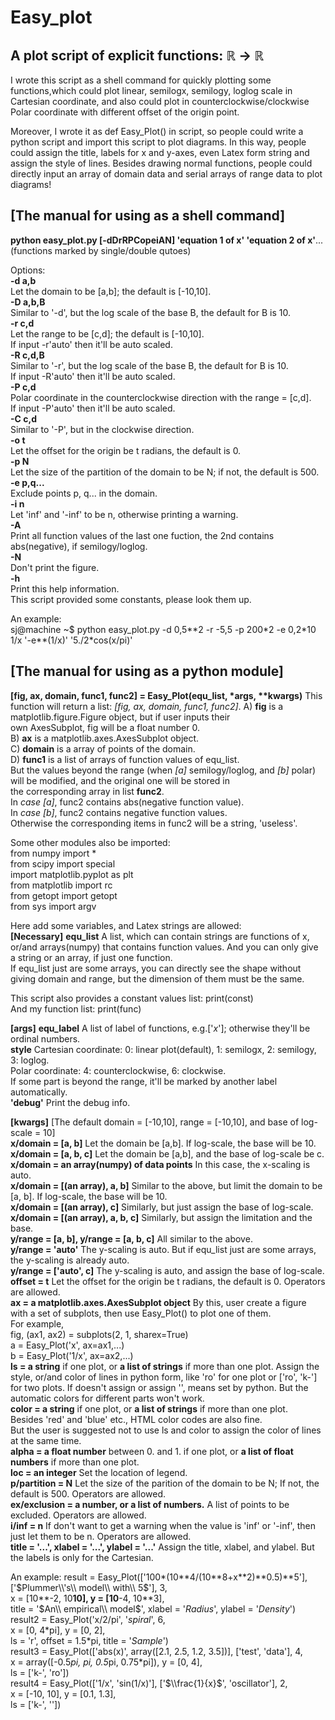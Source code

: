 Easy_plot
=========
A plot script of explicit functions: ℝ → ℝ
-------------------------------------------

I wrote this script as a shell command for quickly plotting some functions,which could plot linear, semilogx, semilogy, loglog scale in Cartesian coordinate, and also could plot in counterclockwise/clockwise Polar coordinate with different offset of the origin point.  

Moreover, I wrote it as def Easy_Plot() in script, so people could write a python script and import this script to plot diagrams. In this way, people could assign the title, labels for x and y-axes, even Latex form string and assign the style of lines. Besides drawing normal functions, people could directly input an array of domain data and serial arrays of range data to plot diagrams!  

[The manual for using as a shell command] 
-------------------------------------------

**python easy\_plot.py \[-dDrRPCopeiAN\] 'equation 1 of x' 'equation 2 of x'**...(functions marked by single/double qutoes)  
 
Options:  
**-d a,b**  
  Let the domain to be [a,b]; the default is [-10,10].  
**-D a,b,B**  
  Similar to '-d', but the log scale of the base B, the default for B is 10.  
**-r c,d**  
  Let the range to be [c,d]; the default is [-10,10].  
  If input -r'auto' then it'll be auto scaled.  
**-R c,d,B**    
  Similar to '-r', but the log scale of the base B, the default for B is 10.  
  If input -R'auto' then it'll be auto scaled.  
**-P c,d**  
  Polar coordinate in the counterclockwise direction with the range = [c,d].  
  If input -P'auto' then it'll be auto scaled.  
**-C c,d**  
  Similar to '-P', but in the clockwise direction.  
**-o t**  
  Let the offset for the origin be t radians, the default is 0.  
**-p N**  
  Let the size of the partition of the domain to be N; if not, the default is 500.  
**-e p,q...**  
  Exclude points p, q... in the domain.  
**-i n**  
  Let 'inf' and '-inf' to be n, otherwise printing a warning.  
**-A**  
  Print all function values of the last one fuction, the 2nd contains abs(negative), if semilogy/loglog.  
**-N**  
  Don't print the figure.  
**-h**  
  Print this help information.  
This script provided some constants, please look them up.  

An example:  
sj@machine ~$ python easy\_plot.py -d 0,5\*\*2 -r -5,5 -p 200\*2 -e 0,2\*10 1/x '-e\*\*(1/x)' '5./2\*cos(x/pi)'  

[The manual for using as a python module]
-------------------------------------------

**[fig, ax, domain, func1, func2] = Easy_Plot(equ_list, \*args, \*\*kwargs)**
This function will return a list: *[fig, ax, domain, func1, func2]*.
  A) **fig** is a matplotlib.figure.Figure object, but if user inputs their  
    own AxesSubplot, fig will be a float number 0.  
  B) **ax** is a matplotlib.axes.AxesSubplot object.  
  C) **domain** is a array of points of the domain.  
  D) **func1** is a list of arrays of function values of equ\_list.  
    But the values beyond the range (when *[a]* semilogy/loglog, and *[b]* polar)  
    will be modified, and the original one will be stored in  
    the corresponding array in list **func2**.  
    In *case [a]*, func2 contains abs(negative function value).  
    In *case [b]*, func2 contains negative function values.  
    Otherwise the corresponding items in func2 will be a string, 'useless'.  

Some other modules also be imported:  
  from numpy import *  
  from scipy import special  
  import matplotlib.pyplot as plt  
  from matplotlib import rc  
  from getopt import getopt  
  from sys import argv  

Here add some variables, and Latex strings are allowed:  
**[Necessary]**
**equ\_list**
 A list, which can contain strings are functions of x, or/and arrays(numpy) that contains function values. And you can only give a string or an array, if just one function.  
 If equ\_list just are some arrays, you can directly see the shape without giving domain and range, but the dimension of them must be the same.  
 
 This script also provides a constant values list:  print(const)  
 And my function list:  print(func)  

**[args]**
**equ\_label**
 A list of label of functions, e.g.['$x$']; otherwise they'll be ordinal numbers.  
**style**
 Cartesian coordinate: 0: linear plot(default), 1: semilogx, 2: semilogy, 3: loglog.  
 Polar coordinate: 4: counterclockwise, 6: clockwise.  
  If some part is beyond the range, it'll be marked by another label automatically.  
**'debug'**
 Print the debug info.  

**[kwargs]**
[The default domain = [-10,10], range = [-10,10], and base of log-scale = 10]  
**x/domain = [a, b]**
 Let the domain be [a,b]. If log-scale, the base will be 10.  
**x/domain = [a, b, c]**
 Let the domain be [a,b], and the base of log-scale be c.  
**x/domain = an array(numpy) of data points** In this case, the x-scaling is auto.  
**x/domain = [(an array), a, b]**
 Similar to the above, but limit the domain to be [a, b]. If log-scale, the base will be 10.  
**x/domain = [(an array), c]**
 Similarly, but just assign the base of log-scale.  
**x/domain = [(an array), a, b, c]**
 Similarly, but assign the limitation and the base.  
**y/range = [a, b], y/range = [a, b, c]** All similar to the above.  
**y/range = 'auto'**
 The y-scaling is auto. But if equ\_list just are some arrays, the y-scaling is already auto.  
**y/range = ['auto', c]**
 The y-scaling is auto, and assign the base of log-scale.  
**offset = t**
 Let the offset for the origin be t radians, the default is 0. Operators are allowed.  
**ax = a matplotlib.axes.AxesSubplot object**
 By this, user create a figure with a set of subplots, then use Easy\_Plot() to plot one of them.  
 For example,  
     fig, (ax1, ax2) = subplots(2, 1, sharex=True)  
     a = Easy\_Plot('x', ax=ax1,...)  
     b = Easy\_Plot('1/x', ax=ax2,...)  
**ls = a string** if one plot, or **a list of strings** if more than one plot.
 Assign the style, or/and color of lines in python form, like 'ro' for one plot or ['ro', 'k-'] for two plots. If doesn't assign or assign '', means set by python. But the automatic colors for different parts won't work.  
**color = a string** if one plot, or **a list of strings** if more than one plot.  
 Besides 'red' and 'blue' etc., HTML color codes are also fine.  
 But the user is suggested not to use ls and color to assign the color of lines at the same time.  
**alpha = a float number** between 0. and 1. if one plot, or **a list of float numbers** if more than one plot.  
**loc = an integer**
 Set the location of legend.  
**p/partition = N**
 Let the size of the parition of the domain to be N; If not, the default is 500. Operators are allowed.  
**ex/exclusion = a number, or a list of numbers.**
 A list of points to be excluded. Operators are allowed.  
**i/inf = n**
 If don't want to get a warning when the value is 'inf' or '-inf', then just let them to be n. Operators are allowed.  
**title = '...', xlabel = '...', ylabel = '...'**
 Assign the title, xlabel, and ylabel. But the labels is only for the Cartesian.  

An example:
result = Easy\_Plot(['100\*(10\*\*4/(10\*\*8+x\*\*2)\*\*0.5)\*\*5'],  ['$Plummer\\'s\\ model\\ with\\ 5$'],  3,  
                    x = [10**-2, 10**10],  y = [10**-4, 10**3],  
                    title = '$An\\ empirical\\ model$',  xlabel = '$Radius$', ylabel = '$Density$')  
result2 = Easy\_Plot('x/2/pi',  '$spiral$',  6,  
                    x = [0, 4\*pi],  y = [0, 2],  
                    ls = 'r',  offset = 1.5\*pi,  title = '$Sample$')  
result3 = Easy\_Plot(['abs(x)',  array([2.1, 2.5, 1.2, 3.5])],  ['test', 'data'],  4,  
                    x = array([-0.5*pi, pi, 0.5*pi, 0.75*pi]),  y = [0, 4],  
                    ls = ['k-', 'ro'])  
result4 = Easy\_Plot(['1/x',  'sin(1/x)'],  ['$\\frac{1}{x}$',  'oscillator'],  2,  
                    x = [-10, 10],  y = [0.1, 1.3],  
                    ls = ['k-', ''])
